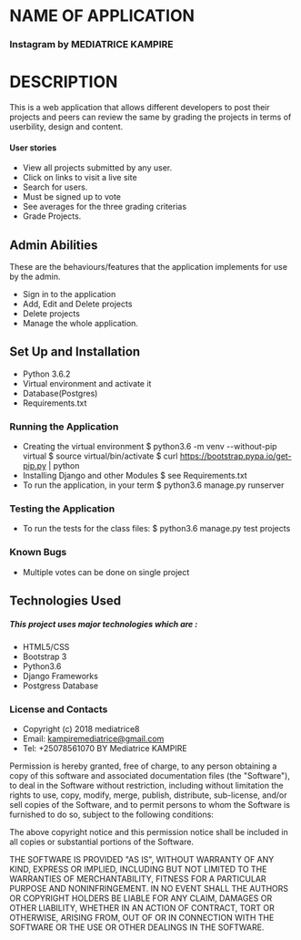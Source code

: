 # NAME OF APPLICATION
### Instagram by MEDIATRICE KAMPIRE
# DESCRIPTION
This is a web application that allows different developers to post their projects and peers can review the same by grading the projects in terms of userbility, design and content.
#### User stories

* View all projects submitted by any user.
* Click on links to visit a live site
* Search for users.
* Must be signed up to vote
* See averages for the three grading criterias
* Grade Projects.
## Admin Abilities
These are the behaviours/features that the application implements for use by the admin.

* Sign in to the application
* Add, Edit and Delete projects
* Delete projects
* Manage the whole  application.
## Set Up and Installation
* Python 3.6.2
* Virtual environment and activate it
*  Database(Postgres)
* Requirements.txt
### Running the Application
* Creating the virtual environment
  $ python3.6 -m venv --without-pip virtual
  $ source virtual/bin/activate
  $ curl https://bootstrap.pypa.io/get-pip.py | python
* Installing Django and other Modules
  $ see Requirements.txt
* To run the application, in your term
  $ python3.6 manage.py runserver
### Testing the Application
* To run the tests for the class files:
  $ python3.6 manage.py test projects
### Known Bugs
* Multiple votes can be done on single project


## Technologies Used
##### This project uses major technologies which are :

* HTML5/CSS
* Bootstrap 3
* Python3.6
* Django Frameworks
* Postgress Database
### License and Contacts
- Copyright (c) 2018 mediatrice8
- Email: kampiremediatrice@gmail.com
- Tel: +25078561070
BY Mediatrice KAMPIRE

Permission is hereby granted, free of charge, to any person obtaining a copy of this software and associated documentation files (the "Software"), to deal in the Software without restriction, including without limitation the rights to use, copy, modify, merge, publish, distribute, sub-license, and/or sell copies of the Software, and to permit persons to whom the Software is furnished to do so, subject to the following conditions:

The above copyright notice and this permission notice shall be included in all copies or substantial portions of the Software.

THE SOFTWARE IS PROVIDED "AS IS", WITHOUT WARRANTY OF ANY KIND, EXPRESS OR IMPLIED, INCLUDING BUT NOT LIMITED TO THE WARRANTIES OF MERCHANTABILITY, FITNESS FOR A PARTICULAR PURPOSE AND NONINFRINGEMENT. IN NO EVENT SHALL THE AUTHORS OR COPYRIGHT HOLDERS BE LIABLE FOR ANY CLAIM, DAMAGES OR OTHER LIABILITY, WHETHER IN AN ACTION OF CONTRACT, TORT OR OTHERWISE, ARISING FROM, OUT OF OR IN CONNECTION WITH THE SOFTWARE OR THE USE OR OTHER DEALINGS IN THE SOFTWARE.

